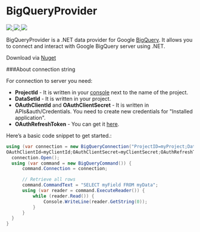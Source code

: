 # BigQueryProvider

<a href="http://dataaccess.cloudapp.net:9999/viewType.html?buildTypeId=BigQueryProvider_DebugTest&guest=1">
<img src="http://img.shields.io/teamcity/http/dataaccess.cloudapp.net:9999/s/BigQueryProvider_DebugTest.svg?style=flat&label=DebugTest"/>
</a>
<a href="http://dataaccess.cloudapp.net:9999/viewType.html?buildTypeId=BigQueryProvider_Releas&guest=1">
<img src="http://img.shields.io/teamcity/http/dataaccess.cloudapp.net:9999/s/BigQueryProvider_Release.svg?style=flat&label=Release"/>
</a>
<a href="https://www.nuget.org/packages/DevExpress.DataAccess.BigQuery">
<img src="https://img.shields.io/nuget/v/DevExpress.DataAccess.BigQuery.svg?style=flat"/>
</a>

BigQueryProvider is a .NET data provider for Google <a href="https://cloud.google.com/bigquery/">BigQuery</a>. It allows you to connect and interact with Google BigQuery server using .NET. 

Download via <a href="https://www.nuget.org/packages/DevExpress.DataAccess.BigQuery">Nuget</a>

###About connection string

For connection to server you need:
  <ul>
    <li><b>ProjectId</b> - It is written in your <a href="https://console.developers.google.com/project">console</a> next to the name of the project.</li>
    <li><b>DataSetId</b> - It is written in your project.</li>
    <li><b>OAuthClientId</b> and <b>OAuthClientSecret</b> - It is written in APIs&auth/Credentials. You need to create new credentials for "Installed application".</li>
    <li><b>OAuthRefreshToken</b> - You can get it <a href="https://developers.google.com/oauthplayground">here</a>.</li>
  </ul>
  
  Here’s a basic code snippet to get started.:
  
  ```C#
using (var connection = new BigQueryConnection("ProjectID=myProject;DataSetId=myDataSet;
OAuthClientId=myClientId;OAuthClientSecret=myClientSecret;OAuthRefreshToken=myRefreshToken")){
    connection.Open();
    using (var command = new BigQueryCommand()) {
        command.Connection = connection;

        // Retrieve all rows
        command.CommandText = "SELECT myField FROM myData";
        using (var reader = command.ExecuteReader()) {
            while (reader.Read()) {
                Console.WriteLine(reader.GetString(0));
            }
        }
    }
}
  
  ```

